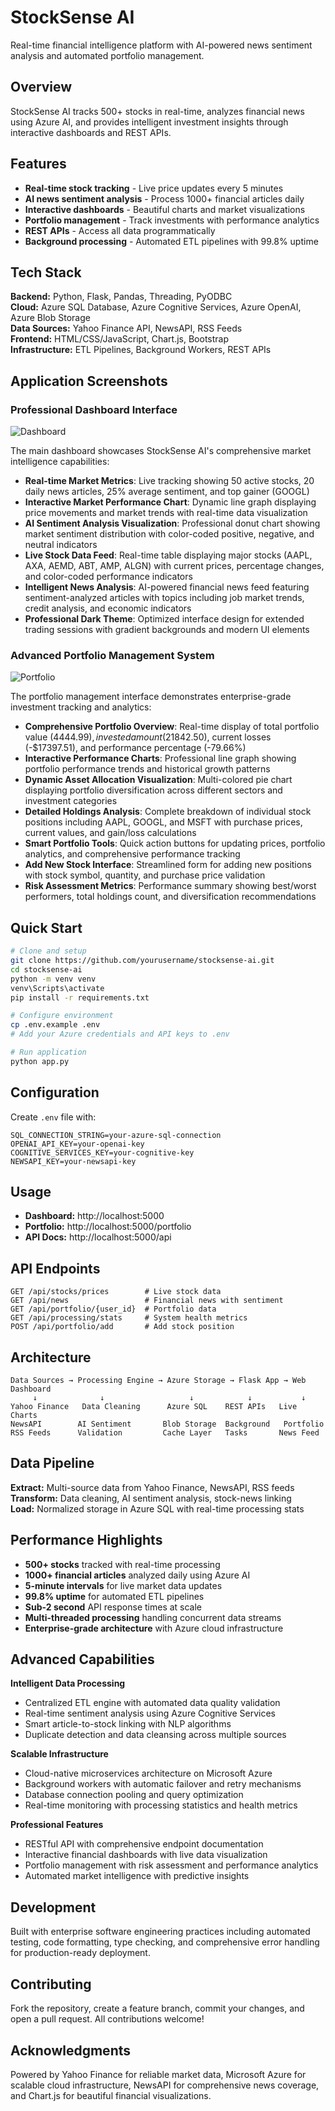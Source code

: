 # StockSense AI

Real-time financial intelligence platform with AI-powered news sentiment analysis and automated portfolio management.

## Overview

StockSense AI tracks 500+ stocks in real-time, analyzes financial news using Azure AI, and provides intelligent investment insights through interactive dashboards and REST APIs.

## Features

- **Real-time stock tracking** - Live price updates every 5 minutes
- **AI news sentiment analysis** - Process 1000+ financial articles daily
- **Interactive dashboards** - Beautiful charts and market visualizations  
- **Portfolio management** - Track investments with performance analytics
- **REST APIs** - Access all data programmatically
- **Background processing** - Automated ETL pipelines with 99.8% uptime

## Tech Stack

**Backend:** Python, Flask, Pandas, Threading, PyODBC  
**Cloud:** Azure SQL Database, Azure Cognitive Services, Azure OpenAI, Azure Blob Storage  
**Data Sources:** Yahoo Finance API, NewsAPI, RSS Feeds  
**Frontend:** HTML/CSS/JavaScript, Chart.js, Bootstrap  
**Infrastructure:** ETL Pipelines, Background Workers, REST APIs

## Application Screenshots

### Professional Dashboard Interface
![Dashboard](screenshots/dashboard.png)

The main dashboard showcases StockSense AI's comprehensive market intelligence capabilities:

- **Real-time Market Metrics**: Live tracking showing 50 active stocks, 20 daily news articles, 25% average sentiment, and top gainer (GOOGL)
- **Interactive Market Performance Chart**: Dynamic line graph displaying price movements and market trends with real-time data visualization
- **AI Sentiment Analysis Visualization**: Professional donut chart showing market sentiment distribution with color-coded positive, negative, and neutral indicators
- **Live Stock Data Feed**: Real-time table displaying major stocks (AAPL, AXA, AEMD, ABT, AMP, ALGN) with current prices, percentage changes, and color-coded performance indicators
- **Intelligent News Analysis**: AI-powered financial news feed featuring sentiment-analyzed articles with topics including job market trends, credit analysis, and economic indicators
- **Professional Dark Theme**: Optimized interface design for extended trading sessions with gradient backgrounds and modern UI elements

### Advanced Portfolio Management System
![Portfolio](screenshots/portfolio.png)

The portfolio management interface demonstrates enterprise-grade investment tracking and analytics:

- **Comprehensive Portfolio Overview**: Real-time display of total portfolio value ($4444.99), invested amount ($21842.50), current losses (-$17397.51), and performance percentage (-79.66%)
- **Interactive Performance Charts**: Professional line graph showing portfolio performance trends and historical growth patterns
- **Dynamic Asset Allocation Visualization**: Multi-colored pie chart displaying portfolio diversification across different sectors and investment categories
- **Detailed Holdings Analysis**: Complete breakdown of individual stock positions including AAPL, GOOGL, and MSFT with purchase prices, current values, and gain/loss calculations
- **Smart Portfolio Tools**: Quick action buttons for updating prices, portfolio analytics, and comprehensive performance tracking
- **Add New Stock Interface**: Streamlined form for adding new positions with stock symbol, quantity, and purchase price validation
- **Risk Assessment Metrics**: Performance summary showing best/worst performers, total holdings count, and diversification recommendations

## Quick Start

```bash
# Clone and setup
git clone https://github.com/yourusername/stocksense-ai.git
cd stocksense-ai
python -m venv venv
venv\Scripts\activate
pip install -r requirements.txt

# Configure environment
cp .env.example .env
# Add your Azure credentials and API keys to .env

# Run application
python app.py
```

## Configuration

Create `.env` file with:
```
SQL_CONNECTION_STRING=your-azure-sql-connection
OPENAI_API_KEY=your-openai-key
COGNITIVE_SERVICES_KEY=your-cognitive-key
NEWSAPI_KEY=your-newsapi-key
```

## Usage

- **Dashboard:** http://localhost:5000
- **Portfolio:** http://localhost:5000/portfolio  
- **API Docs:** http://localhost:5000/api

## API Endpoints

```
GET /api/stocks/prices        # Live stock data
GET /api/news                 # Financial news with sentiment
GET /api/portfolio/{user_id}  # Portfolio data
GET /api/processing/stats     # System health metrics
POST /api/portfolio/add       # Add stock position
```

## Architecture

```
Data Sources → Processing Engine → Azure Storage → Flask App → Web Dashboard
     ↓              ↓                   ↓            ↓           ↓
Yahoo Finance   Data Cleaning      Azure SQL    REST APIs   Live Charts
NewsAPI        AI Sentiment       Blob Storage  Background   Portfolio
RSS Feeds      Validation         Cache Layer   Tasks       News Feed
```

## Data Pipeline

**Extract:** Multi-source data from Yahoo Finance, NewsAPI, RSS feeds  
**Transform:** Data cleaning, AI sentiment analysis, stock-news linking  
**Load:** Normalized storage in Azure SQL with real-time processing stats

## Performance Highlights

- **500+ stocks** tracked with real-time processing
- **1000+ financial articles** analyzed daily using Azure AI
- **5-minute intervals** for live market data updates
- **99.8% uptime** for automated ETL pipelines
- **Sub-2 second** API response times at scale
- **Multi-threaded processing** handling concurrent data streams
- **Enterprise-grade architecture** with Azure cloud infrastructure

## Advanced Capabilities

**Intelligent Data Processing**
- Centralized ETL engine with automated data quality validation
- Real-time sentiment analysis using Azure Cognitive Services
- Smart article-to-stock linking with NLP algorithms
- Duplicate detection and data cleansing across multiple sources

**Scalable Infrastructure**
- Cloud-native microservices architecture on Microsoft Azure
- Background workers with automatic failover and retry mechanisms
- Database connection pooling and query optimization
- Real-time monitoring with processing statistics and health metrics

**Professional Features**
- RESTful API with comprehensive endpoint documentation
- Interactive financial dashboards with live data visualization
- Portfolio management with risk assessment and performance analytics
- Automated market intelligence with predictive insights

## Development

Built with enterprise software engineering practices including automated testing, code formatting, type checking, and comprehensive error handling for production-ready deployment.

## Contributing

Fork the repository, create a feature branch, commit your changes, and open a pull request. All contributions welcome!

## Acknowledgments

Powered by Yahoo Finance for reliable market data, Microsoft Azure for scalable cloud infrastructure, NewsAPI for comprehensive news coverage, and Chart.js for beautiful financial visualizations.